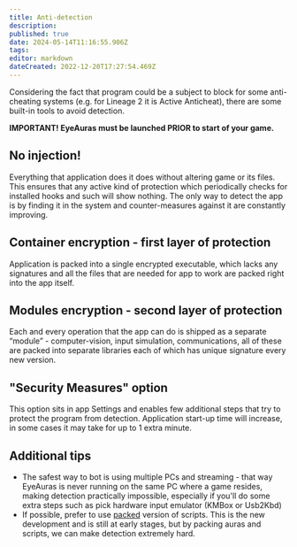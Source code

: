 ```yaml
---
title: Anti-detection
description: 
published: true
date: 2024-05-14T11:16:55.906Z
tags: 
editor: markdown
dateCreated: 2022-12-20T17:27:54.469Z
---
```


Considering the fact that program could be a subject to block for some anti-cheating systems (e.g. for Lineage 2 it is Active Anticheat), there are some built-in tools to avoid detection. 

**IMPORTANT! EyeAuras must be launched PRIOR to start of your game.** 

## No injection!

Everything that application does it does without altering game or its files. This ensures that any active kind of protection which periodically checks for installed hooks and such will show nothing. The only way to detect the app is by finding it in the system and counter-measures against it are constantly improving.

## Container encryption - first layer of protection

Application is packed into a single encrypted executable, which lacks any signatures and all the files that are needed for app to work are packed right into the app itself.

## Modules encryption - second layer of protection

Each and every operation that the app can do is shipped as a separate “module” - computer-vision, input simulation, communications, all of these are packed into separate libraries each of which has unique signature every new version.

## "Security Measures" option

This option sits in app Settings and enables few additional steps that try to protect the program from detection. Application start-up time will increase, in some cases it may take for up to 1 extra minute. 

## Additional tips

-   The safest way to bot is using multiple PCs and streaming - that way EyeAuras is never running on the same PC where a game resides, making detection practically impossible, especially if you'll do some extra steps such as pick hardware input emulator (KMBox or Usb2Kbd)
-   If possible, prefer to use [packed](https://wiki.eyeauras.net/en/changelogs/6736) version of scripts. This is the new development and is still at early stages, but by packing auras and scripts, we can make detection extremely hard.
